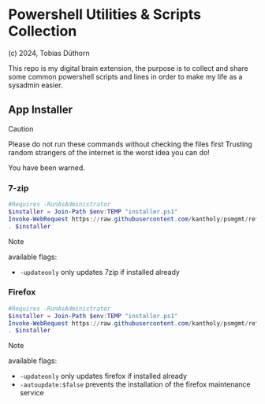 # Powershell Utilities & Scripts Collection

(c) 2024, Tobias Düthorn

This repo is my digital brain extension, the purpose is to collect and share some common powershell scripts and lines in order to make my life as a sysadmin easier.

## App Installer

> [!CAUTION]
> Please do not run these commands without checking the files first
> Trusting random strangers of the internet is the worst idea you can do!
>
> You have been warned.


### 7-zip

```powershell
#Requires -RunAsAdministrator
$installer = Join-Path $env:TEMP "installer.ps1"
Invoke-WebRequest https://raw.githubusercontent.com/kantholy/psmgmt/refs/heads/master/apps/7zip.ps1 -OutFile $installer
. $installer
```

> [!NOTE] 
> available flags:
>
> * `-updateonly` only updates 7zip if installed already

### Firefox

```powershell
#Requires -RunAsAdministrator
$installer = Join-Path $env:TEMP "installer.ps1"
Invoke-WebRequest https://raw.githubusercontent.com/kantholy/psmgmt/refs/heads/master/apps/firefox.ps1 -OutFile $installer
. $installer
```

> [!NOTE] 
> available flags:
>
> * `-updateonly` only updates firefox if installed already
> * `-autoupdate:$false` prevents the installation of the firefox maintenance service
